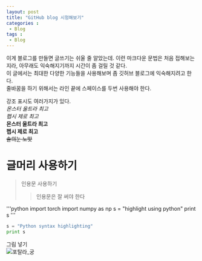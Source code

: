 ```yaml
---
layout: post
title: "GitHub blog 시험해보기"
categories : 
 - Blog
tags : 
 - Blog
---
```

이게 블로그를 만들면 글쓰기는 쉬울 줄 알았는데. 이런 마크다운 문법은 처음 접해보는지라, 아무래도 익숙해지기까지 시간이 좀 걸릴 것 같다.  
이 글에서는 최대한 다양한 기능들을 사용해보며 좀 깃허브 블로그에 익숙해지려고 한다.  
줄바꿈을 하기 위해서는 라인 끝에 스페이스를 두번 사용해야 한다.  
  
  
강조 표시도 여러가지가 있다.  
*몬스터 울트라 최고*  
_펩시 제로 최고_  
**몬스터 울트라 최고**  
__펩시 제로 최고__  
~~솔의눈 노맛~~  

# 글머리 사용하기    

> 인용문 사용하기
>> 인용문은 잘 써야 한다
    
'''python
import torch
import numpy as np
s = "highlight using python"
print s
'''
```python
s = "Python syntax highlighting"
print s
```
  
그림 넣기  
![포탈라_궁](https://user-images.githubusercontent.com/53795870/110945607-3d748b80-8381-11eb-9a17-bfad3b8b3076.jpg)
  
  